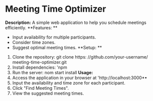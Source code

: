 # Meeting Time Optimizer
**Description:**
A
simple web application to help you schedule meetings efficiently.
**Features: **
- Input availability for multiple participants.
- Consider time zones.
- Suggest optimal meeting times.
**Setup: **
1. Clone the repository: git clone https: //github.com/your-username/
meeting-time-optimizer.git
2. Install dependencies: 'npm
3. Run the server: nom start install
**Usage:**
1. Access the application in your browser at 'http://localhost:3000*•
2. Input the availability and time
zone for each participant.
3. Click "Find Meeting Times".
4. View the suggested meeting times.

